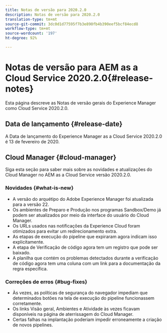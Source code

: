 ```yaml
---
title: Notas de versão para 2020.2.0
description: Notas de versão para 2020.2.0
translation-type: tm+mt
source-git-commit: 3dc0d1d77595f7b3e890fb4b390eef5bcf84ecd8
workflow-type: tm+mt
source-wordcount: '197'
ht-degree: 92%

---
```



# Notas de versão para AEM as a Cloud Service 2020.2.0{#release-notes}

Esta página descreve as Notas de versão gerais do Experience Manager como Cloud Service 2020.2.0.

## Data de lançamento {#release-date}

A Data de lançamento do Experience Manager as a Cloud Service 2020.2.0 é 13 de fevereiro de 2020.

## Cloud Manager {#cloud-manager}

Siga esta seção para saber mais sobre as novidades e atualizações do Cloud Manager no AEM as a Cloud Service versão 2020.2.0.

### Novidades {#what-is-new}

* A versão do arquétipo do Adobe Experience Manager foi atualizada para a versão 22.
* Os ambientes de Preparo e Produção nos programas Sandbox/Demo já podem ser atualizados por meio da interface do usuário do Cloud Manager.
* Os URLs usados nas notificações da Experience Cloud foram otimizados para evitar um redirecionamento extra.
* As etapas de execução do pipeline que expiraram agora indicam isso explicitamente.
* A etapa de Verificação de código agora tem um registro que pode ser baixado.
* A planilha que contém os problemas detectados durante a verificação de código agora tem uma coluna com um link para a documentação da regra específica.

### Correções de erros {#bug-fixes}

* Às vezes, as políticas de segurança do navegador impediam que determinados botões na tela de execução do pipeline funcionassem corretamente.
* Os links Visão geral, Ambientes e Atividade às vezes ficavam disponíveis na página de aterrissagem do Cloud Manager.
* Certas falhas na implantação poderiam impedir erroneamente a criação de novos pipelines.
